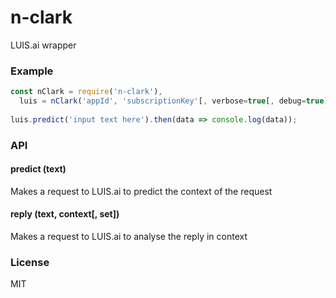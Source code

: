 # n-clark
LUIS.ai wrapper

### Example
```javascript
const nClark = require('n-clark'),
  luis = nClark('appId', 'subscriptionKey'[, verbose=true[, debug=true]]);
  
luis.predict('input text here').then(data => console.log(data));
```

### API
#### predict (text)
Makes a request to LUIS.ai to predict the context of the request

#### reply (text, context[, set])
Makes a request to LUIS.ai to analyse the reply in context

### License
MIT

